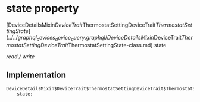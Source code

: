 


# state property






[DeviceDetailsMixin$DeviceTrait$ThermostatSettingDeviceTrait$ThermostatSettingState](../../graphql_devices_device_query.graphql/DeviceDetailsMixin$DeviceTrait$ThermostatSettingDeviceTrait$ThermostatSettingState-class.md) state
  
_read / write_






## Implementation

```dart
DeviceDetailsMixin$DeviceTrait$ThermostatSettingDeviceTrait$ThermostatSettingState
    state;


```







